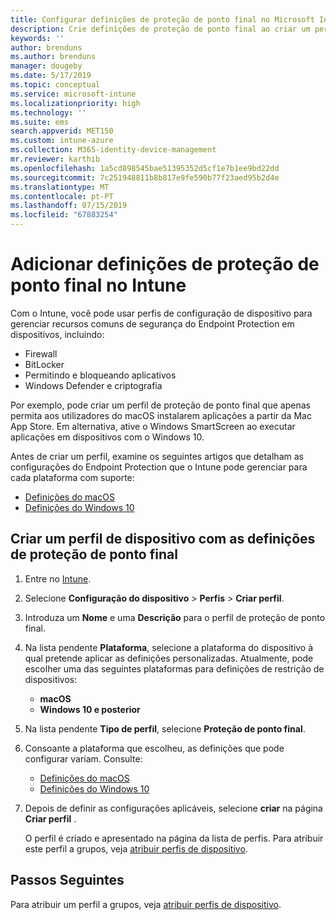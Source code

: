 ```yaml
---
title: Configurar definições de proteção de ponto final no Microsoft Intune – Azure | Microsoft Docs
description: Crie definições de proteção de ponto final ao criar um perfil de dispositivo com o Windows 10 ou macOS no Microsoft Intune.
keywords: ''
author: brenduns
ms.author: brenduns
manager: dougeby
ms.date: 5/17/2019
ms.topic: conceptual
ms.service: microsoft-intune
ms.localizationpriority: high
ms.technology: ''
ms.suite: ems
search.appverid: MET150
ms.custom: intune-azure
ms.collection: M365-identity-device-management
mr.reviewer: karthib
ms.openlocfilehash: 1a5cd898545bae51395352d5cf1e7b1ee9bd22dd
ms.sourcegitcommit: 7c251948811b8b817e9fe590b77f23aed95b2d4e
ms.translationtype: MT
ms.contentlocale: pt-PT
ms.lasthandoff: 07/15/2019
ms.locfileid: "67883254"
---
```

# <a name="add-endpoint-protection-settings-in-intune"></a>Adicionar definições de proteção de ponto final no Intune

Com o Intune, você pode usar perfis de configuração de dispositivo para gerenciar recursos comuns de segurança do Endpoint Protection em dispositivos, incluindo:
- Firewall 
- BitLocker
- Permitindo e bloqueando aplicativos  
- Windows Defender e criptografia

Por exemplo, pode criar um perfil de proteção de ponto final que apenas permita aos utilizadores do macOS instalarem aplicações a partir da Mac App Store. Em alternativa, ative o Windows SmartScreen ao executar aplicações em dispositivos com o Windows 10.

Antes de criar um perfil, examine os seguintes artigos que detalham as configurações do Endpoint Protection que o Intune pode gerenciar para cada plataforma com suporte: 
- [Definições do macOS](endpoint-protection-macos.md)
- [Definições do Windows 10](endpoint-protection-windows-10.md)

## <a name="create-a-device-profile-containing-endpoint-protection-settings"></a>Criar um perfil de dispositivo com as definições de proteção de ponto final

1. Entre no [Intune](https://go.microsoft.com/fwlink/?linkid=2090973).
3. Selecione **Configuração do dispositivo** > **Perfis** > **Criar perfil**.
4. Introduza um **Nome** e uma **Descrição** para o perfil de proteção de ponto final.
5. Na lista pendente **Plataforma**, selecione a plataforma do dispositivo à qual pretende aplicar as definições personalizadas. Atualmente, pode escolher uma das seguintes plataformas para definições de restrição de dispositivos:
   - **macOS**
   - **Windows 10 e posterior**
6. Na lista pendente **Tipo de perfil**, selecione **Proteção de ponto final**. 
7. Consoante a plataforma que escolheu, as definições que pode configurar variam. Consulte:
   - [Definições do macOS](endpoint-protection-macos.md)
   - [Definições do Windows 10](endpoint-protection-windows-10.md)  

8. Depois de definir as configurações aplicáveis, selecione **criar** na página **Criar perfil** .

   O perfil é criado e apresentado na página da lista de perfis. Para atribuir este perfil a grupos, veja [atribuir perfis de dispositivo](device-profile-assign.md).


## <a name="next-steps"></a>Passos Seguintes  

Para atribuir um perfil a grupos, veja [atribuir perfis de dispositivo](device-profile-assign.md).

